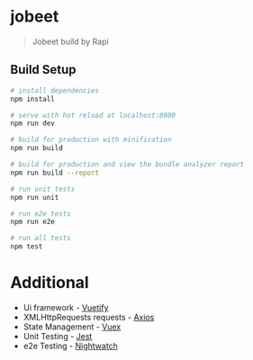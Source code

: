 # jobeet

> Jobeet build by Rapi

## Build Setup

``` bash
# install dependencies
npm install

# serve with hot reload at localhost:8080
npm run dev

# build for production with minification
npm run build

# build for production and view the bundle analyzer report
npm run build --report

# run unit tests
npm run unit

# run e2e tests
npm run e2e

# run all tests
npm test
```

# Additional
* Ui framework - [Vuetify](https://vuetifyjs.com/en/getting-started/quick-start)
* XMLHttpRequests requests - [Axios](https://github.com/axios/axios)
* State Management - [Vuex](https://vuex.vuejs.org/)
* Unit Testing - [Jest](https://jestjs.io/docs/en/getting-started.html)
* e2e Testing - [Nightwatch](http://nightwatchjs.org/gettingstarted)

